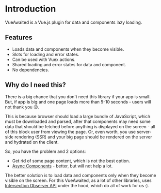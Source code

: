 # Introduction

VueAwaited is a Vue.js plugin for data and components lazy loading. 

## Features
* Loads data and components when they become visible.
* Slots for loading and error states.
* Can be used with Vuex actions.
* Shared loading and error states for data and component.
* No dependencies.

## Why do I need this?

There is a big chance that you don't need this library if your app is small. But, if app is big and one page loads more than 5-10 seconds - users will not thank you 😕. 

This is because browser should load a large bundle of JavaScript, which must be downloaded and parsed, after that components may need some data that should be fetched before anything is displayed on the screen - all of this block user from viewing the page. Or, even worth, you use server-side rendering (SSR) and your big page should be rendered on the server and hydrated on the client.

So, you have the problem and 2 options:
* Get rid of some page content, which is not the best option.
* [Async Components](https://vuejs.org/v2/guide/components-dynamic-async.html#Async-Components) - better, but will not help a lot.

The better solution is to load data and components only when they become visible on the screen. For this VueAwaited, as a lot of other libraries, uses [Intersection Observer API](https://developer.mozilla.org/en-US/docs/Web/API/Intersection_Observer_API) under the hood, which do all of work for us :).